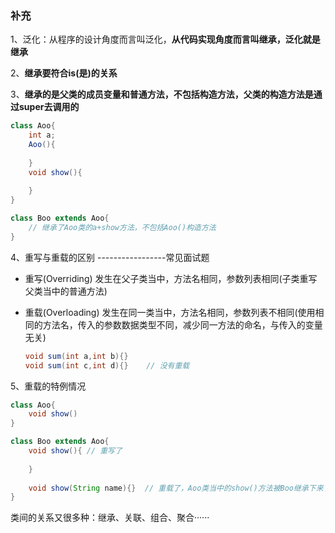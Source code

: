 ### 补充

1、泛化：从程序的设计角度而言叫泛化，**从代码实现角度而言叫继承，泛化就是继承**

2、**继承要符合is(是)的关系**

3、**继承的是父类的成员变量和普通方法，不包括构造方法，父类的构造方法是通过super去调用的**

```java
class Aoo{
	int a;
    Aoo(){
        
    }
    void show(){
        
    }
}

class Boo extends Aoo{
    // 继承了Aoo类的a+show方法，不包括Aoo()构造方法
}
```

4、重写与重载的区别  -----------------常见面试题

- 重写(Overriding) 发生在父子类当中，方法名相同，参数列表相同(子类重写父类当中的普通方法)

- 重载(Overloading) 发生在同一类当中，方法名相同，参数列表不相同(使用相同的方法名，传入的参数数据类型不同，减少同一方法的命名，与传入的变量无关)

  ```java
  void sum(int a,int b){}
  void sum(int c,int d){}    // 没有重载
  ```

5、重载的特例情况

```java
class Aoo{
    void show()
}

class Boo extends Aoo{
	void show(){ // 重写了
        
    }
    
    void show(String name){}  // 重载了，Aoo类当中的show()方法被Boo继承下来了，所以Boo类当中本就存在了show()方法
}
```

类间的关系又很多种：继承、关联、组合、聚合······